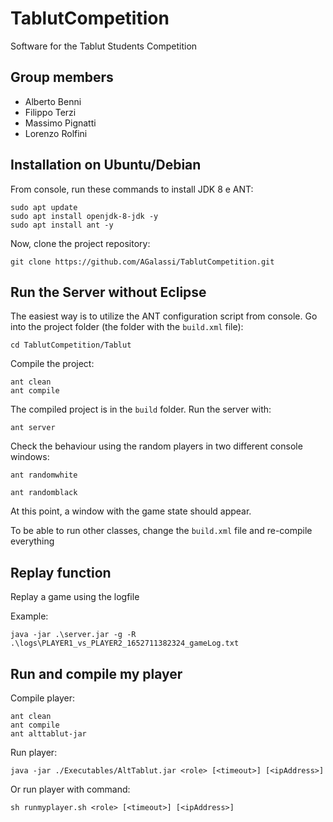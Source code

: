 # TablutCompetition

Software for the Tablut Students Competition

## Group members
- Alberto Benni
- Filippo Terzi
- Massimo Pignatti
- Lorenzo Rolfini

## Installation on Ubuntu/Debian

From console, run these commands to install JDK 8 e ANT:

```
sudo apt update
sudo apt install openjdk-8-jdk -y
sudo apt install ant -y
```

Now, clone the project repository:

```
git clone https://github.com/AGalassi/TablutCompetition.git
```

## Run the Server without Eclipse

The easiest way is to utilize the ANT configuration script from console.
Go into the project folder (the folder with the `build.xml` file):

```
cd TablutCompetition/Tablut
```

Compile the project:

```
ant clean
ant compile
```

The compiled project is in the `build` folder.
Run the server with:

```
ant server
```

Check the behaviour using the random players in two different console windows:

```
ant randomwhite

ant randomblack
```

At this point, a window with the game state should appear.

To be able to run other classes, change the `build.xml` file and re-compile everything

## Replay function

Replay a game using the logfile

Example:

```
java -jar .\server.jar -g -R .\logs\PLAYER1_vs_PLAYER2_1652711382324_gameLog.txt
```

## Run and compile my player

Compile player:

```
ant clean
ant compile
ant alttablut-jar
```

Run player:

```
java -jar ./Executables/AltTablut.jar <role> [<timeout>] [<ipAddress>]
```

Or run player with command:

```
sh runmyplayer.sh <role> [<timeout>] [<ipAddress>]
```

